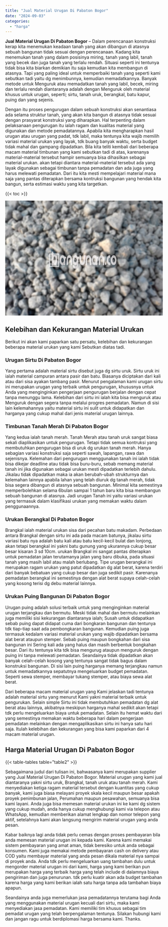 ```yaml
---
title: "Jual Material Urugan Di Pabaton Bogor"
date: "2024-09-03"
categories: 
  - "harga"
---
```


**Jual Material Urugan Di Pabaton Bogor** – Dalam perencanaan konstruksi kerap kita menemukan keadaan tanah yang akan dibangun di atasnya sebuah bangunan tidak sesuai dengan perencanaan. Kadang kita menemukan tanah yang dalam posisinya miring, tanah yang labil, tanah yang becek dan juga tanah yang terlalu rendah. Situasi seperti ini tentunya tidak bisa kita biarkan demikian itu saja kemudian kita membangun di atasnya. Tapi yang paling ideal untuk memperbaiki tanah yang seperti kami sebutkan tadi yaitu dg menimbunnya, kemudian memadatkannya. Banyak metode untuk Menguruk atau memadatkan tanah yang labil, becek, miring dan terlalu rendah diantaranya adalah dengan Menguruk oleh material khusus untuk urugan, seperti; sirtu, tanah uruk, berangkal, batu kapur, puing dan yang sejenis.

Dengan itu proses pengurugan dalam sebuah konstruksi akan senantiasa ada selama struktur tanah, yang akan kita bangun di atasnya tidak sesuai dengan prasyarat konstruksi yang diharapkan. Hal terpenting dalam pelaksanaan pengurugan itu ialah ragam dan kualitas material yang digunakan dan metode pemadatannya. Apabila kita mengharapkan hasil urugan atau urugan yang padat, tdk labil, maka tentunya kita wajib memilih variasi material urukan yang layak, tdk buang banyak waktu, serta budget tidak mahal dan gampang dipadatkan. Bila kita teliti kembali dari beberapa macam material timbunan yang kami sebutkan tadi di atas, karenanya material-material tersebut hampir semuanya bisa dihasilkan sebagai material urukan. akan tetapi diantara material-material tersebut ada yang layak digunakan sebagai timbunan tanpa pemadatan dan ada juga yang harus melewati pemadatan. Dari itu kita mesti mempelajari material mana saja yang pantas diterapkan bersama kontruksi bangunan yang hendak kita bangun, serta estimasi waktu yang kita targetkan.

{{< toc >}}

![Jual Material Urugan Di Pabaton Bogor](/images/jual-urugan-23.png)

## Kelebihan dan Kekurangan Material Urukan

Berikut ini akan kami paparkan satu persatu, kelebihan dan kekurangan beberapa material urukan yang kami Sebutkan diatas tadi.

### Urugan Sirtu Di Pabaton Bogor

Yang pertama adalah material sirtu disebut juga dg sirtu uruk. Sirtu uruk ini ialah material campuran antara pasir dan batu. Biasanya diciptakan dari kali atau dari sisa ayakan tambang pasir. Menurut pengalaman kami urugan sirtu ini merupakan urugan yang terbaik untuk pengurugan, khususnya untuk Anda yang menginginkan pengerjaan pengurugan berjalan dengan cepat tanpa menunggu lama. Kelebihan dari sirtu ini ialah kita bisa menguruk atau Menguruk dengan segera tanpa melalui progres pemadatan. Namun di sisi lain kelemahannya yaitu material sirtu ini sulit untuk didapatkan dan harganya yang cukup mahal dari jenis material urugan lainnya.

### Timbunan Tanah Merah Di Pabaton Bogor

Yang kedua ialah tanah merah. Tanah Merah atau tanah uruk sangat biasa sekali diaplikasikan untuk pengurugan. Tetapi tidak semua kontruksi yang membutuhkan pengurugan bisa di uruk dg urukan tanah merah. Hanya sebagian variasi konstruksi saja seperti sawah, lapangan, rawa dan sejenisnya. Kelemahan dari pengurugan menggunakan tanah ini ialah tidak bisa dikejar deadline atau tidak bisa buru-buru, sebab memang material tanah ini jika digunakan sebagai urukan mesti dipadatkan terlebih dahulu. Jikalau tidak dipadatkan maka ia akan berubah-ubah strukturnya dan kelemahan lainnya apabila lahan yang telah diuruk dg tanah merah, tidak bisa segera dibangun di atasnya sebuah bangunan. Minimal kita semestinya memperbolehkan selama 6bulan sampai 1 tahun baru kita bisa membangun sebuah bangunan di atasnya. Jadi urugan Tanah ini yaitu variasi urukan yang termasuk dalam klasifikasi urukan yang memakan waktu dalam penggunaannya.

### Urukan Berangkal Di Pabaton Bogor

Brangkal ialah material urukan sisa dari pecahan batu makadam. Perbedaan antara Brangkal dengan sirtu ini ada pada macam batunya, jikalau sirtu variasi batu nya adalah batu kali atau batu kecil-kecil bulat dan lonjong, akan tetapi berangkal ini yakni batu gunung yang ukurannya cukup besar besar kisaran 3 sd 10cm. urukan Brangkal ini sangat pantas diterapkan untuk pemadatan jalan terutamanya jalan yang baru dibuka, pada situasi tanah yang masih labil atau malah berlubang. Tipe urugan berangkal ini merupakan ragam urukan yang patut dipadatkan dg alat berat, karena terdiri dari banyak bebatuan yang cukup besar dan juga sedikit pasir. Karenanya pemadatan berangkal ini semestinya dengan alat berat supaya celah-celah yang kosong terisi dg debu material lainnya.

### Urukan Puing Bangunan Di Pabaton Bogor

Urugan puing adalah solusi terbaik untuk yang menginginkan material urugan terjangkau dan bermutu. Meski tidak mahal dan bermutu melainkan juga memiliki sisi kekurangan diantaranya ialah; Susah untuk didapatkan sebab puing dapat didapat cuma dari bongkaran bangunan dan tentunya tdk tiap-tiap saat ada pembongkaran bangunan. Kemudian puing juga termasuk kedalam variasi material urukan yang wajib dipadatkan bersama alat berat ataupun stemper. Sebab puing maupun bongkahan dari sisa bangunan ini Sering kali ada yang halus dan masih berbentuk bongkahan besar. Dari itu tentunya kita tdk bisa mengurug ataupun menguruk dengan puing ini tanpa melewati pemadatan. Seandainya tidak dipadatkan akan banyak celah-celah kosong yang tentunya sangat tidak bagus dalam konstruksi bangunan. Di sisi lain puing harganya memang terjangkau namun untuk memadatkannya sepatutnya mengeluarkan budget pemadatan. Seperti sewa stemper, membayar tukang stemper, atau biaya sewa alat berat.

Dari beberapa macam material urugan yang Kami jelaskan tadi tentunya adalah material sirtu yang menurut Kami yakni material terbaik untuk pengurukan. Selain simple Sirtu ini tidak membutuhkan pemadatan dg alat berat atau lainnya, akibatnya meskipun harganya mahal sedikit akan tetapi tdk perlu mengeluarkan biaya untuk pemadatan. Selain itu hemat waktu dari yang semestinya memakan waktu beberapa hari dalam pengerjaan pemadatan melainkan dengan mengaplikasikan sirtu ini hanya satu hari saja. Itulah kelebihan dan kekurangan yang bisa kami paparkan dari 4 macam material urugan.

## Harga Material Urugan Di Pabaton Bogor

{{< table-tables table="table2" >}}

Sebagaimana judul dari tulisan ini, bahwasanya kami merupakan supplier yang Jual Material Urugan Di Pabaton Bogor. Material urugan yang kami jual diantaranya yakni sirtu uruk, Brangkal, tanah uruk atau tanah merah. Kami menyediakan ketiga ragam material tersebut dengan kuantitas yang cukup banyak, kami juga biasa melayani proyek skala kecil maupun besar apakah proyek penimbunan jalan, Perumahan maupun pesawahan, semuanya bisa kami layani. Anda juga bisa memesan material urukan ini ke kami dg sistem yang cukup mudah, anda hanya cukup menghubungi kami via telepon atau WhatsApp, kemudian memberikan alamat lengkap dan nomor telepon yang aktif, setelahnya kami akan langsung mengirim material urugan yang anda pesan.

Kabar baiknya lagi anda tidak perlu cemas dengan proses pembayaran bila anda memesan material urugan ini kepada kami. Karena kami memakai sistem pembayaran yang amat aman, tidak beresiko untuk anda sebagai konsumen. Kami juga memakai metode pembayaran cash on delivery atau COD yaitu membayar material yang anda pesan dikala material nya sampai di proyek anda. Anda tdk perlu mengeluarkan uang tambahan dulu untuk mengorder material urugan ini dari kami, harga yang kami berikan pun merupakan harga yang terbaik harga yang telah include di dalamnya biaya pengiriman dan juga penurunan. tdk perlu kuatir akan ada budget tambahan karena harga yang kami berikan ialah satu harga tanpa ada tambahan biaya apapun.

Seandainya anda juga memerlukan jasa pemadatannya terutama bagi Anda yang menggunakan material urugan kecuali dari sirtu, maka kami menyediakan jasa pemadatan. Kami memiliki tim khusus sebagai tim pemadat urugan yang telah berpengalaman tentunya. Silakan hubungi kami dan jangan ragu untuk berdiplomasi harga bersama kami. Thanks.
